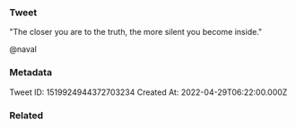 ### Tweet
"The closer you are to the truth, the more silent you become inside." 

@naval

### Metadata
Tweet ID: 1519924944372703234
Created At: 2022-04-29T06:22:00.000Z

### Related

